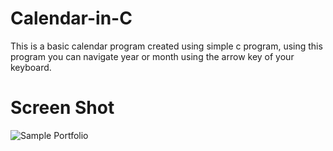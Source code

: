 # Calendar-in-C
This is a basic calendar program created using simple c program, using this program you can navigate year or month using the arrow key of your keyboard.

 # Screen Shot

  ![Sample Portfolio](https://github.com/Rocktim53/GUI-Calendar-in-C/blob/master/screenshot.png)